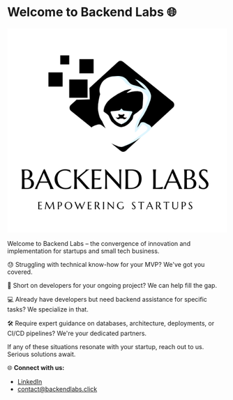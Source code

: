 # Welcome to Backend Labs 🌐

![logo](https://github.com/back-end-labs/.github/raw/main/profile/backendlabs.png)

Welcome to Backend Labs – the convergence of innovation and implementation for startups and small tech business.

😓 Struggling with technical know-how for your MVP? We've got you covered.

👥 Short on developers for your ongoing project? We can help fill the gap.

💻 Already have developers but need backend assistance for specific tasks? We specialize in that.

🛠️ Require expert guidance on databases, architecture, deployments, or CI/CD pipelines? We're your dedicated partners.

If any of these situations resonate with your startup, reach out to us. Serious solutions await.

🌐 **Connect with us:**
- [LinkedIn](https://www.linkedin.com/company/backend-labs)
- [contact@backendlabs.click](mailto:contact@backendlabs.click)
